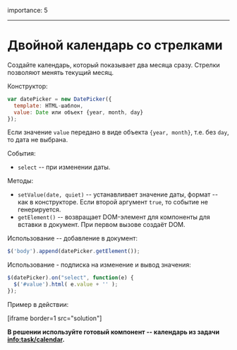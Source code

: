 importance: 5

---

# Двойной календарь со стрелками

Создайте календарь, который показывает два месяца сразу. Стрелки позволяют менять текущий месяц.

Конструктор:

```js
var datePicker = new DatePicker({
  template: HTML-шаблон,
  value: Date или объект {year, month, day}
});
```

Если значение `value` передано в виде объекта `{year, month}`, т.е. без `day`, то дата не выбрана.

События:

- `select` -- при изменении даты.

Методы:

- `setValue(date, quiet)` -- устанавливает значение даты, формат -- как в конструкторе. Если второй аргумент `true`, то событие не генерируется.
- `getElement()` -- возвращает DOM-элемент для компоненты для вставки в документ. При первом вызове создаёт DOM.

Использование -- добавление в документ:

```js
$('body').append(datePicker.getElement());
```

Использование - подписка на изменение и вывод значения:

```js
$(datePicker).on("select", function(e) {
  $('#value').html( e.value + '' );
});
```

Пример в действии:

[iframe border=1 src="solution"]

**В решении используйте готовый компонент -- календарь из задачи <info:task/calendar>.**
